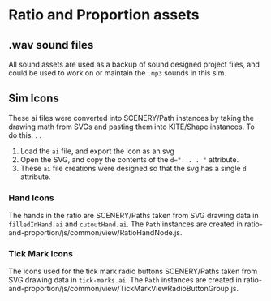 Ratio and Proportion assets
================

## .wav sound files

All sound assets are used as a backup of sound designed project files, and could be used to work on or maintain
the `.mp3`
sounds in this sim.

## Sim Icons

These ai files were converted into SCENERY/Path instances by taking the drawing math from SVGs and pasting them into
KITE/Shape instances. To do this. . .

1. Load the `ai` file, and export the icon as an svg
2. Open the SVG, and copy the contents of the `d=". . . "` attribute.
3. These `ai` file creations were designed so that the svg has a single `d` attribute.

### Hand Icons

The hands in the ratio are SCENERY/Paths taken from SVG drawing data in `filledInHand.ai` and `cutoutHand.ai`. The
`Path` instances are created in ratio-and-proportion/js/common/view/RatioHandNode.js.

### Tick Mark Icons

The icons used for the tick mark radio buttons SCENERY/Paths taken from SVG drawing data in `tick-marks.ai`. The `Path`
instances are created in ratio-and-proportion/js/common/view/TickMarkViewRadioButtonGroup.js.